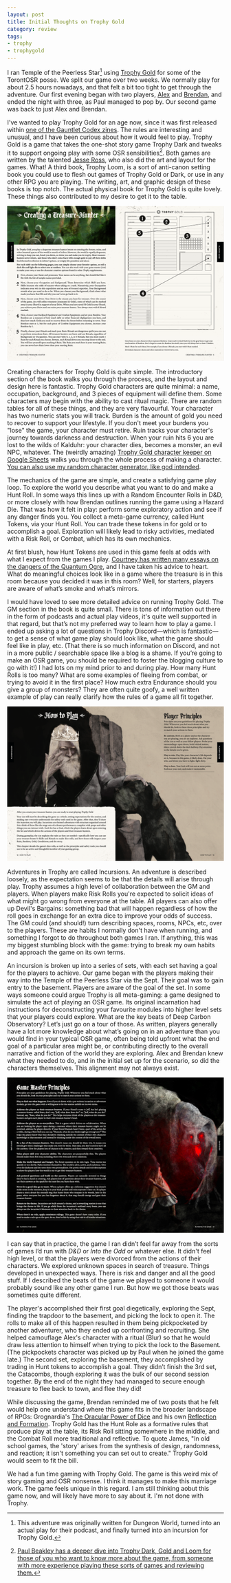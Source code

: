 ```yaml
---
layout: post
title: Initial Thoughts on Trophy Gold
category: review
tags:
- trophy
- trophygold
---
```


I ran Temple of the Peerless Star[^1] using [Trophy Gold][1] for some of the TorontOSR posse. We split our game over two weeks. We normally play for about 2.5 hours nowadays, and that felt a bit too tight to get through the adventure. Our first evening began with two players, [Alex][2] and [Brendan][3], and ended the night with three, as Paul managed to pop by. Our second game was back to just Alex and Brendan.

I've wanted to play Trophy Gold for an age now, since it was first released within [one of the Gauntlet Codex zines][4]. The rules are interesting and unusual, and I have been curious about how it would feel to play. Trophy Gold is a game that takes the one-shot story game Trophy Dark and tweaks it to support ongoing play with some OSR sensibilities[^2]. Both games are written by the talented [Jesse Ross][jesse], who also did the art and layout for the games. What! A third book, Trophy Loom, is a sort of anti-canon setting book you could use to flesh out games of Trophy Gold or Dark, or use in any other RPG you are playing. The writing, art, and graphic design of these books is top notch. The actual physical book for Trophy Gold is quite lovely. These things also contributed to my desire to get it to the table.

![How to Create a Character in Trophy Gold](/assets/img/trophy-gold-1.png)

Creating characters for Trophy Gold is quite simple. The introductory section of the book walks you through the process, and the layout and design here is fantastic. Trophy Gold characters are quite minimal: a name, occupation, background, and 3 pieces of equipment will define them. Some characters may begin with the ability to cast ritual magic. There are random tables for all of these things, and they are very flavourful. Your character has two numeric stats you will track. Burden is the amount of gold you need to recover to support your lifestyle. If you don't meet your burdens you "lose" the game, your character must retire. Ruin tracks your character's journey towards darkness and destruction. When your ruin hits 6 you are lost to the wilds of Kalduhr: your character dies, becomes a monster, an evil NPC, whatever. The (weirdly amazing) [Trophy Gold character keeper on Google Sheets][5] walks you through the whole process of making a character. [You can also use my random character generator, like god intended][6].

The mechanics of the game are simple, and create a satisfying game play loop. To explore the world you describe what you want to do and make a Hunt Roll. In some ways this lines up with a Random Encounter Rolls in D&D, or more closely with how Brendan outlines running the game using a Hazard Die. That was how it felt in play: perform some exploratory action and see if any danger finds you. You collect a meta-game currency, called Hunt Tokens, via your Hunt Roll. You can trade these tokens in for gold or to accomplish a goal. Exploration will likely lead to risky activities, mediated with a Risk Roll, or Combat, which has its own mechanics.

At first blush, how Hunt Tokens are used in this game feels at odds with what I expect from the games I play. [Courtney has written many essays on the dangers of the Quantum Ogre][ogre], and I have taken his advice to heart. What do meaningful choices look like in a game where the treasure is in this room because you decided it was in this room? Well, for starters, players are aware of what’s smoke and what’s mirrors.

I would have loved to see more detailed advice on running Trophy Gold. The GM section in the book is quite small. There is tons of information out there in the form of podcasts and actual play videos, it's quite well supported in that regard, but that’s not my preferred way to learn how to play a game. I ended up asking a lot of questions in Trophy Discord—which is fantastic—to get a sense of what game play should look like, what the game should feel like in play, etc. (That there is so much information on Discord, and not in a more public / searchable space like a blog is a shame. If you’re going to make an OSR game, you should be required to foster the blogging culture to go with it!) I had lots on my mind prior to and during play. How many Hunt Rolls is too many? What are some examples of fleeing from combat, or trying to avoid it in the first place? How much extra Endurance should you give a group of monsters? They are often quite goofy, a well written example of play can really clarify how the rules of a game all fit together.

![Player Advice in Trophy Gold](/assets/img/trophy-gold-2.png)

Adventures in Trophy are called Incursions. An adventure is described loosely, as the expectation seems to be that the details will arise through play. Trophy assumes a high level of collaboration between the GM and players. When players make Risk Rolls you're expected to solicit ideas of what might go wrong from everyone at the table. All players can also offer up Devil's Bargains: something bad that will happen regardless of how the roll goes in exchange for an extra dice to improve your odds of success. The GM could (and should!) turn describing spaces, rooms, NPCs, etc, over to the players. These are habits I normally don't have when running, and something I forgot to do throughout both games I ran. If anything, this was my biggest stumbling block with the game: trying to break my own habits and approach the game on its own terms.

An incursion is broken up into a series of sets, with each set having a goal for the players to achieve. Our game began with the players making their way into the Temple of the Peerless Star via the Sept. Their goal was to gain entry to the basement. Players are aware of the goal of the set. In some ways someone could argue Trophy is all meta-gaming: a game designed to simulate the act of playing an OSR game. Its original incarnation had instructions for deconstructing your favourite modules into higher level sets that your players could explore. What are the key beats of Deep Carbon Observatory? Let’s just go on a tour of those. As written, players generally have a lot more knowledge about what’s going on in an adventure than you would find in your typical OSR game, often being told upfront what the end goal of a particular area might be, or contributing directly to the overall narrative and fiction of the world they are exploring. Alex and Brendan knew what they needed to do, and in the initial set up for the scenario, so did the characters themselves. This alignment may not always exist.

![GM Advice in Trophy Gold](/assets/img/trophy-gold-3.png)

I can say that in practice, the game I ran didn’t feel far away from the sorts of games I’d run with *D&D* or *Into the Odd* or whatever else. It didn't feel high level, or that the players were divorced from the actions of their characters. We explored unknown spaces in search of treasure. Things developed in unexpected ways. There is risk and danger and all the good stuff. If I described the beats of the game we played to someone it would probably sound like any other game I run. But how we got those beats was sometimes quite different.

The player's accomplished their first goal diegetically, exploring the Sept, finding the trapdoor to the basement, and picking the lock to open it. The rolls to make all of this happen resulted in them being pickpocketed by another adventurer, who they ended up confronting and recruiting. She helped camouflage Alex's character with a ritual (Blur) so that he would draw less attention to himself when trying to pick the lock to the Basement. (The pickpockets character was picked up by Paul when he joined the game late.) The second set, exploring the basement, they accomplished by trading in Hunt tokens to accomplish a goal. They didn’t finish the 3rd set, the Catacombs, though exploring it was the bulk of our second session together. By the end of the night they had managed to secure enough treasure to flee back to town, and flee they did!

While discussing the game, Brendan reminded me of two posts that he felt would help one understand where this game fits in the broader landscape of RPGs: Grognardia's [The Oracular Power of Dice][7] and his own [Reflection and Formation][8]. Trophy Gold has the Hunt Role as a formative rules that produce play at the table, its Risk Roll sitting somewhere in the middle, and the Combat Roll more traditional and reflective. To quote James, "In old school games, the 'story' arises from the synthesis of design, randomness, and reaction; it isn't something you can set out to create." Trophy Gold would seem to fit the bill.

We had a fun time gaming with Trophy Gold. The game is this weird mix of story gaming and OSR nonsense. I think it manages to make this marriage work. The game feels unique in this regard. I am still thinking aobut this game now, and will likely have more to say about it. I'm not done with Trophy.


[^1]: This adventure was originally written for Dungeon World, turned into an actual play for their podcast, and finally turned into an incursion for Trophy Gold.

[^2]: [Paul Beakley has a deeper dive into Trophy Dark, Gold and Loom for those of you who want to know more about the game, from someone with more experience playing these sorts of games and reviewing them.][9]


[1]: https://trophyrpg.com/
[2]: https://todistantlands.github.io/
[3]: https://www.necropraxis.com
[4]: https://www.drivethrurpg.com/product/293716/Codex--Gold-Aug-2019
[5]: https://docs.google.com/spreadsheets/d/1RFF5np5GKZvVufeuxJF3QMPxNY8k9TbvN1xJdiAXOj0/copy
[6]: https://character.totalpartykill.ca/trophy/
[7]: http://grognardia.blogspot.com/2008/04/on-oracular-power-of-dice.html
[8]: https://www.necropraxis.com/2022/06/23/reflection-and-formation/
[9]: https://www.indiegamereadingclub.com/indie-game-reading-club/a-tale-of-two-and-a-half-trophies/
[ogre]: http://hackslashmaster.blogspot.com/2011/09/on-how-illusion-can-rob-your-game-of.html
[jesse]: https://jesseross.com/
